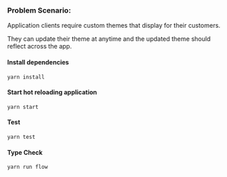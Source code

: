 ### Problem Scenario:

Application clients require custom themes that display for their customers.

They can update their theme at anytime and the updated theme should reflect across the app.

#### Install dependencies
`yarn install`

#### Start hot reloading application
`yarn start`

#### Test
`yarn test`

#### Type Check
`yarn run flow`
